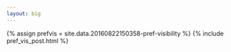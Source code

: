```yaml
---
layout: big
---
```

{% assign prefvis = site.data.20160822150358-pref-visibility %}
{% include pref_vis_post.html %}

